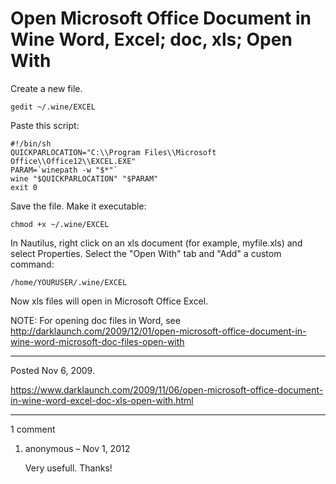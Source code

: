 # Open Microsoft Office Document in Wine Word, Excel; doc, xls; Open With

Create a new file.
```
gedit ~/.wine/EXCEL
```
Paste this script:
```
#!/bin/sh
QUICKPARLOCATION="C:\\Program Files\\Microsoft Office\\Office12\\EXCEL.EXE"
PARAM=`winepath -w "$*"`
wine "$QUICKPARLOCATION" "$PARAM"
exit 0
```
Save the file.
Make it executable:
```
chmod +x ~/.wine/EXCEL
```
In Nautilus, right click on an xls document (for example, myfile.xls) and select Properties.
Select the "Open With" tab and "Add" a custom  command:
```
/home/YOURUSER/.wine/EXCEL
```
Now xls files will open in Microsoft Office Excel.

NOTE:
For opening doc files in Word, see
http://darklaunch.com/2009/12/01/open-microsoft-office-document-in-wine-word-microsoft-doc-files-open-with

---

Posted Nov 6, 2009.

https://www.darklaunch.com/2009/11/06/open-microsoft-office-document-in-wine-word-excel-doc-xls-open-with.html

---

1 comment

<ol><li><div>

anonymous &ndash; Nov 1, 2012<div>

Very usefull. Thanks!

</div></div></li></ol>